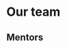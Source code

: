 # Our team

## Mentors

<div >
    <img class="mentors" src="https://docsify.js.org/_media/icon.svg" alt="">  
</div>
